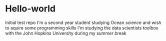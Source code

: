 # Hello-world
Initial test repo
I'm a second year student studying Ocean science and wish to aquire some programming skills
I'm studying the data scientists toolbox with the John Hopkins University during my summer break

